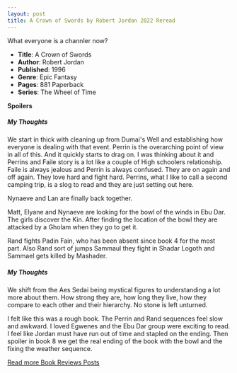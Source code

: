 ```yaml
---
layout: post
title: A Crown of Swords by Robert Jordan 2022 Reread
---
```


What everyone is a channler now?

- **Title**: A Crown of Swords
- **Author**: Robert Jordan
- **Published**: 1996
- **Genre**: Epic Fantasy
- **Pages**: 881 Paperback
- **Series**: The Wheel of Time

**Spoilers**

##### My Thoughts
We start in thick with cleaning up from Dumai's Well and establishing how everyone is dealing with that event. Perrin is the overarching point of view in all of this. And it quickly starts to drag on. I was thinking about it and Perrins and Faile story is a lot like a couple of High schoolers relationship. Faile is always jealous and Perrin is always confused. They are on again and off again. They love hard and fight hard. Perrins, what I like to call a second camping trip, is a slog to read and they are just setting out here.

Nynaeve and Lan are finally back together.

Matt, Elyane and Nynaeve are looking for the bowl of the winds in Ebu Dar. The girls discover the Kin. After finding the location of the bowl they are attacked by a Gholam when they go to get it.

Rand fights Padin Fain, who has been absent since book 4 for the most part. Also Rand sort of jumps Sammaul they fight in Shadar Logoth and Sammael  gets killed by Mashader.


##### My Thoughts

We shift from the Aes Sedai being mystical figures to understanding a lot more about them. How strong they are, how long they live, how they compare to each other and their hierarchy. No stone is left unturned.

I felt like this was a rough book. The Perrin and Rand sequences feel slow and awkward. I loved Egwenes and the Ebu Dar group were exciting to read. I feel like Jordan must have run out of time and stapled on the ending. Then spoiler in book 8 we get the real ending of the book with the bowl and the fixing the weather sequence. 


[Read more Book Reviews Posts](https://tactictalisman.github.io/book-reviews/)
